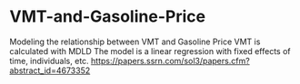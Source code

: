 # VMT-and-Gasoline-Price
Modeling the relationship between VMT and Gasoline Price
VMT is calculated with MDLD
The model is a linear regression with fixed effects of time, individuals, etc.
https://papers.ssrn.com/sol3/papers.cfm?abstract_id=4673352
